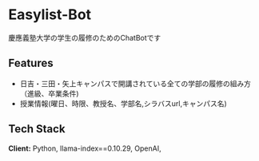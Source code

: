 # Easylist-Bot

慶應義塾大学の学生の履修のためのChatBotです

## Features

- 日吉・三田・矢上キャンパスで開講されている全ての学部の履修の組み方（進級、卒業条件)
- 授業情報(曜日、時限、教授名、学部名,シラバスurl,キャンパス名)


## Tech Stack

**Client:** Python, llama-index==0.10.29, OpenAI,
